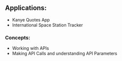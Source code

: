 ## Applications:
- Kanye Quotes App
- International Space Station Tracker

### Concepts:
- Working with APIs
- Making API Calls and understanding API Parameters